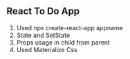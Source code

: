 ## React To Do App

1. Used npx create-react-app appname
2. State and SetState
3. Props usage in child from parent
4. Used Materialize Css
